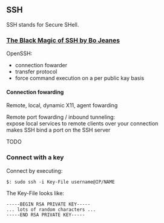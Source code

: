 ## SSH

SSH stands for Secure SHell.  

### [The Black Magic of SSH by Bo Jeanes](https://vimeo.com/54505525)

OpenSSH:  
* connection fowarder  
* transfer protocol  
* force command execution on a per public kay basis  

#### Connection fowarding

Remote, local, dynamic X11, agent fowarding  

Remote port fowarding / inbound tunneling:  
expose local services to remote clients over your connection  
makes SSH bind a port on the SSH server  

TODO  

### Connect with a key

Connect by executing:
```
$: sudo ssh -i Key-File username@IP/NAME
```

The Key-File looks like:  
```
-----BEGIN RSA PRIVATE KEY-----
... lots of random characters ...
-----END RSA PRIVATE KEY-----
```
